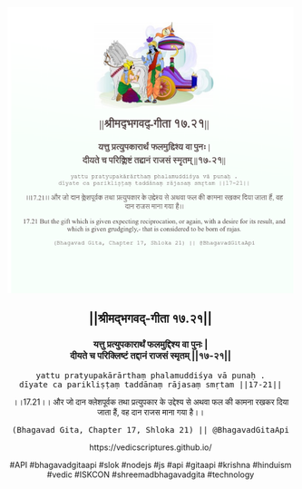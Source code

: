 <img src="../../asset/BG_17_21.png"/>
<center><h2>||श्रीमद्‍भगवद्‍-गीता १७.२१||</h2>
<h3>यत्तु प्रत्युपकारार्थं फलमुद्दिश्य वा पुनः |<br/>दीयते च परिक्लिष्टं तद्दानं राजसं स्मृतम् ||१७-२१||</h3>
<pre>yattu pratyupakārārthaṃ phalamuddiśya vā punaḥ .<br/>dīyate ca parikliṣṭaṃ taddānaṃ rājasaṃ smṛtam ||17-21||</pre>
<p>।।17.21।। और जो दान क्लेशपूर्वक तथा प्रत्युपकार के उद्देश्य से अथवा फल की कामना रखकर दिया जाता हैं, वह दान राजस माना गया है।।</p>
<pre>(Bhagavad Gita, Chapter 17, Shloka 21) || @BhagavadGitaApi</pre><p>https://vedicscriptures.github.io/</p><p>#API #bhagavadgitaapi #slok #nodejs #js #api #gitaapi #krishna #hinduism #vedic #ISKCON #shreemadbhagavadgita #technology</p></center>